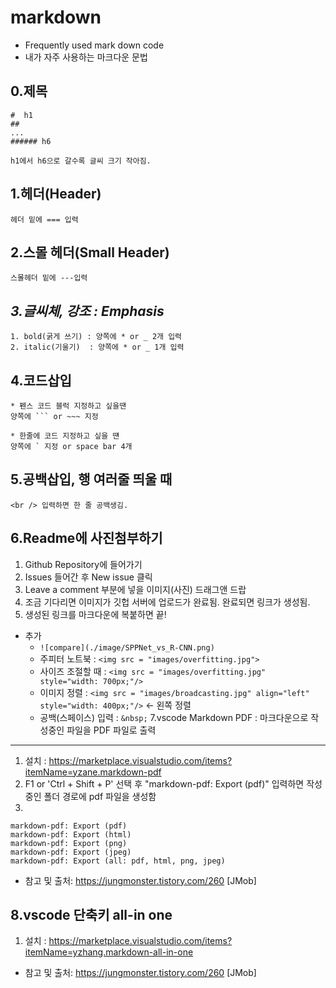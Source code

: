 markdown
===

* Frequently used mark down code
* 내가 자주 사용하는 마크다운 문법

0.제목
---
```
#  h1
##
...
###### h6

h1에서 h6으로 갈수록 글씨 크기 작아짐.
```

1.헤더(Header)
----
```
헤더 밑에 === 입력
```


2.스몰 헤더(Small Header)
----
```
스몰헤더 밑에 ---입력
```


*3.글씨체, 강조 : Emphasis*
---
~~~
1. bold(굵게 쓰기) : 양쪽에 * or _ 2개 입력
2. italic(기울기)  : 양쪽에 * or _ 1개 입력
~~~

4.코드삽입
---
```
* 펜스 코드 블럭 지정하고 싶을땐
양쪽에 ``` or ~~~ 지정

* 한줄에 코드 지정하고 싶을 떈
양쪽에 ` 지정 or space bar 4개
```

5.공백삽입, 행 여러줄 띄울 때
---
```
<br /> 입력하면 한 줄 공백생김.
```

6.Readme에 사진첨부하기
---
1. Github Repository에 들어가기
2. Issues 들어간 후 New issue 클릭
3. Leave a comment 부분에 넣을 이미지(사진) 드래그앤 드랍
4. 조금 기다리면 이미지가 깃헙 서버에 업로드가 완료됨. 완료되면 링크가 생성됨.
5. 생성된 링크를 마크다운에 복붙하면 끝!

* 추가
  * `![compare](./image/SPPNet_vs_R-CNN.png)`
  * 주피터 노트북 :  `<img src = "images/overfitting.jpg">`
  * 사이즈 조절할 때 : `<img src = "images/overfitting.jpg" style="width: 700px;"/>`
  * 이미지 정렬 : `<img src = "images/broadcasting.jpg" align="left" style="width: 400px;"/>` <- 왼쪽 정렬
  * 공백(스페이스) 입력 : `&nbsp;`
7.vscode Markdown PDF : 마크다운으로 작성중인 파일을 PDF 파일로 출력
---
1. 설치 : https://marketplace.visualstudio.com/items?itemName=yzane.markdown-pdf
2. F1 or 'Ctrl + Shift + P' 선택 후 "markdown-pdf: Export (pdf)" 입력하면  작성중인 폴더 경로에 pdf 파일을 생성함
3. 
``` markdown-pdf: Export (settings.json)
markdown-pdf: Export (pdf)
markdown-pdf: Export (html)
markdown-pdf: Export (png)
markdown-pdf: Export (jpeg)
markdown-pdf: Export (all: pdf, html, png, jpeg)
```

* 참고 및 출처: https://jungmonster.tistory.com/260 [JMob]


8.vscode 단축키 all-in one
---
1. 설치 : https://marketplace.visualstudio.com/items?itemName=yzhang.markdown-all-in-one

* 참고 및 출처: https://jungmonster.tistory.com/260 [JMob]